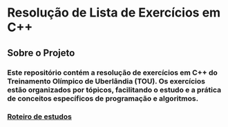 # Resolução de Lista de Exercícios em C++
## Sobre o Projeto
### Este repositório contém a resolução de exercícios em C++ do Treinamento Olímpico de Uberlândia (TOU). Os exercícios estão organizados por tópicos, facilitando o estudo e a prática de conceitos específicos de programação e algoritmos.
### [Roteiro de estudos](Roteiro.pdf)

